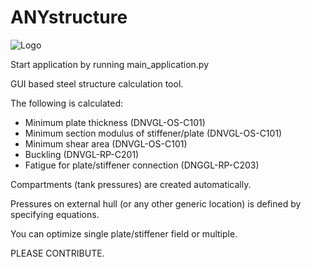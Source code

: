# ANYstructure
![Logo](https://googledrive.com/host/ANYstructure/ANYstructure.jpg)

Start application by running main_application.py

GUI based steel structure calculation tool.
 
 The following is calculated:
  - Minimum plate thickness (DNVGL-OS-C101)
  - Minimum section modulus of stiffener/plate (DNVGL-OS-C101)
  - Minimum shear area (DNVGL-OS-C101)
  - Buckling (DNVGL-RP-C201)
  - Fatigue for plate/stiffener connection (DNGGL-RP-C203)

Compartments (tank pressures) are created automatically.

Pressures on external hull (or any other generic location) is defined by specifying equations.

You can optimize single plate/stiffener field or multiple.

PLEASE CONTRIBUTE.
